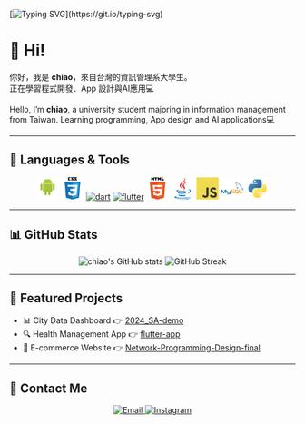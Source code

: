 [![Typing SVG](https://readme-typing-svg.herokuapp.com?font=Fira+Code&size=24&pause=1000&color=00C8FF&width=600&lines=Hi+I'm+Chiao0!+Welcome+to+my+GitHub!)](https://git.io/typing-svg)

# 👋 Hi!

你好，我是 **chiao**，來自台灣的資訊管理系大學生。  
正在學習程式開發、App 設計與AI應用💻

Hello, I’m **chiao**, a university student majoring in information management from Taiwan.
Learning programming, App design and AI applications💻

---

## 🔧 Languages & Tools  

<p align="center">
  <a href="https://developer.android.com" target="_blank"><img src="https://raw.githubusercontent.com/devicons/devicon/master/icons/android/android-original-wordmark.svg" alt="android" width="40" height="40"/></a>
  <a href="https://www.w3schools.com/css/" target="_blank"><img src="https://raw.githubusercontent.com/devicons/devicon/master/icons/css3/css3-original-wordmark.svg" alt="css3" width="40" height="40"/></a>
  <a href="https://dart.dev" target="_blank"><img src="https://www.vectorlogo.zone/logos/dartlang/dartlang-icon.svg" alt="dart" width="40" height="40"/></a>
  <a href="https://flutter.dev" target="_blank"><img src="https://www.vectorlogo.zone/logos/flutterio/flutterio-icon.svg" alt="flutter" width="40" height="40"/></a>
  <a href="https://www.w3.org/html/" target="_blank"><img src="https://raw.githubusercontent.com/devicons/devicon/master/icons/html5/html5-original-wordmark.svg" alt="html5" width="40" height="40"/></a>
  <a href="https://www.java.com" target="_blank"><img src="https://raw.githubusercontent.com/devicons/devicon/master/icons/java/java-original.svg" alt="java" width="40" height="40"/></a>
  <a href="https://developer.mozilla.org/en-US/docs/Web/JavaScript" target="_blank"><img src="https://raw.githubusercontent.com/devicons/devicon/master/icons/javascript/javascript-original.svg" alt="javascript" width="40" height="40"/></a>
  <a href="https://www.mysql.com/" target="_blank"><img src="https://raw.githubusercontent.com/devicons/devicon/master/icons/mysql/mysql-original-wordmark.svg" alt="mysql" width="40" height="40"/></a>
  <a href="https://www.python.org" target="_blank"><img src="https://raw.githubusercontent.com/devicons/devicon/master/icons/python/python-original.svg" alt="python" width="40" height="40"/></a>
</p>

---

## 📊 GitHub Stats  

<p align="center">
  <img src="https://github-readme-stats.vercel.app/api?username=chiao0&show_icons=true&theme=radical&border_radius=5.5&custom_title=chiao's+GitHub+Stats&hide_rank=false&card_width=400" alt="chiao's GitHub stats" />
  <img src="https://streak-stats.demolab.com?user=chiao0&theme=radical&border_radius=5.5&card_width=400" alt="GitHub Streak" />
</p>


---

## 📌 Featured Projects

- 📊 City Data Dashboard  👉 [2024_SA-demo](https://github.com/chiao0/2024_SA-demo)  
- 🔍 Health Management App  👉 [flutter-app](https://github.com/chiao0/flutter-app)  
- 🛒 E-commerce Website  👉 [Network-Programming-Design-final](https://github.com/chiao0/Network-Programming-Design-final)   

---

## 💌 Contact Me  

<p align="center">
  <a href="mailto:a0967010405@gmail.com">
    <img src="https://img.shields.io/badge/-Email-FF6B6B?style=flat-square&logo=gmail&logoColor=white" alt="Email" />
  </a>
  <a href="http://instagram.com/chiaoo_0405">
    <img src="https://img.shields.io/badge/-Instagram-FF9CEE?style=flat-square&logo=instagram&logoColor=white" alt="Instagram" />
  </a>
</p>
